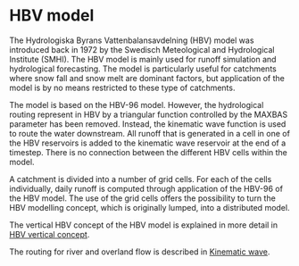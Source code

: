 # HBV model

The Hydrologiska Byrans Vattenbalansavdelning (HBV) model was introduced back in 1972 by the
Swedisch Meteological and Hydrological Institute (SMHI).  The HBV model is mainly used for
runoff simulation and hydrological forecasting. The model is particularly useful for
catchments where snow fall and snow melt are dominant factors, but application of the model
is by no means restricted to these type of catchments.

The model is based on the HBV-96 model. However, the hydrological routing represent in HBV
by a triangular function controlled by the MAXBAS parameter has been removed. Instead, the
kinematic wave function is used to route the water downstream. All runoff that is generated
in a cell in one of the HBV reservoirs is added to the kinematic wave reservoir at the end
of a timestep. There is no connection between the different HBV cells within the model.

A catchment is divided into a number of grid cells. For each of the cells individually,
daily runoff is computed through application of the HBV-96 of the HBV model. The use of the
grid cells offers the possibility to turn the HBV modelling concept, which is originally
lumped, into a distributed model.

The vertical HBV concept of the HBV model is explained in more detail in [HBV vertical
concept](@ref).

The routing for river and overland flow is described in [Kinematic wave](@ref).
